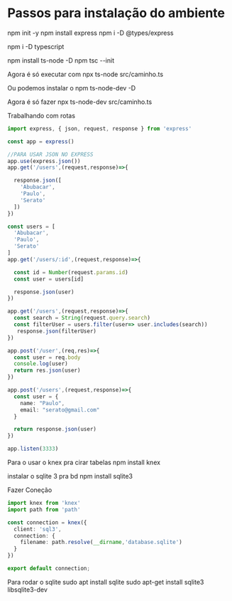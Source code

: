 # Passos para instalação do ambiente

npm init -y
npm install express
npm i -D @types/express

npm i -D typescript

npm install ts-node -D
npm tsc --init

Agora é só executar com
npx ts-node src/caminho.ts 

Ou podemos instalar o 
npm ts-node-dev -D

Agora é só fazer npx ts-node-dev src/caminho.ts

Trabalhando com rotas 

```typescript
import express, { json, request, response } from 'express'

const app = express()

//PARA USAR JSON NO EXPRESS
app.use(express.json())
app.get('/users',(request,response)=>{

  response.json([
    'Abubacar',
    'Paulo',
    'Serato'
  ])
})

const users = [
  'Abubacar',
  'Paulo',
  'Serato'
]
app.get('/users/:id',(request,response)=>{

  const id = Number(request.params.id)
  const user = users[id]

  response.json(user)
})

app.get('/users',(request,response)=>{
  const search = String(request.query.search)
  const filterUser = users.filter(user=> user.includes(search))
   response.json(filterUser)
})

app.post('/user',(req,res)=>{
  const user = req.body
  console.log(user)
  return res.json(user)
})

app.post('/users',(request,response)=>{
  const user = {
    name: "Paulo",
    email: "serato@gmail.com"
  }

  return response.json(user)
})

app.listen(3333)

```

Para o usar o knex pra cirar tabelas
npm install knex

instalar o sqlite 3 pra bd
npm install sqlite3

Fazer Coneção
```typescript
import knex from 'knex'
import path from 'path'

const connection = knex({
  client: 'sql3',
  connection: {
    filename: path.resolve(__dirname,'database.sqlite')
  }
})

export default connection;
```

Para rodar o sqlite
sudo apt install sqlite
sudo apt-get install sqlite3 libsqlite3-dev 